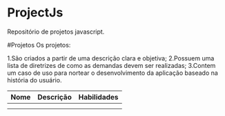 # ProjectJs
Repositório de projetos javascript.

#Projetos
Os projetos:

1.São criados a partir de uma descrição clara e objetiva;
2.Possuem uma lista de diretrizes de como as demandas devem ser realizadas;
3.Contem um caso de uso para nortear o desenvolvimento da aplicação baseado  na história do usuário. 


| Nome                |  Descrição          | Habilidades |
| ------------------- | ------------------- |-------------|
|                     |                     |             |
|                     |                     |             |
